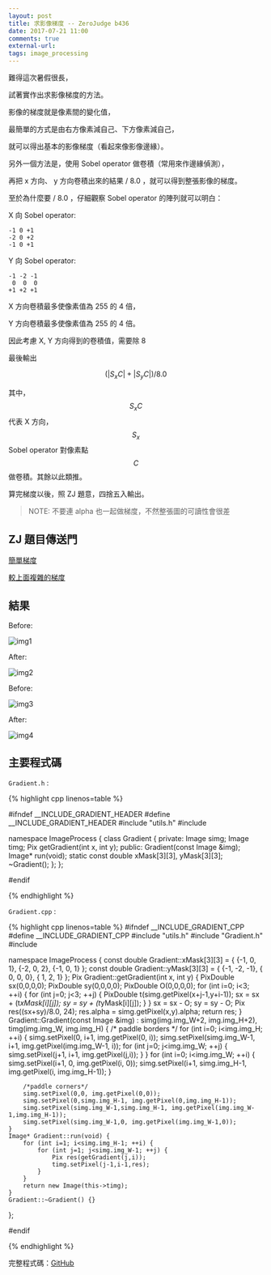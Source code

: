 ```yaml
---
layout: post
title: 求影像梯度 -- ZeroJudge b436
date: 2017-07-21 11:00
comments: true
external-url:
tags: image_processing
---
```


難得這次暑假很長，

試著實作出求影像梯度的方法。

影像的梯度就是像素間的變化值，

最簡單的方式是由右方像素減自己、下方像素減自己，

就可以得出基本的影像梯度（看起來像影像邊緣）。

另外一個方法是，使用 Sobel operator 做卷積（常用來作邊緣偵測），

再把 x 方向、 y 方向卷積出來的結果 / 8.0 ，就可以得到整張影像的梯度。

至於為什麼要 / 8.0 ，仔細觀察 Sobel operator 的陣列就可以明白：

X 向 Sobel operator:

```
-1 0 +1
-2 0 +2
-1 0 +1
```

Y 向 Sobel operator:

```
-1 -2 -1
 0  0  0
+1 +2 +1
```

X 方向卷積最多使像素值為 255 的 4 倍，

Y 方向卷積最多使像素值為 255 的 4 倍。

因此考慮 X, Y 方向得到的卷積值，需要除 8 

最後輸出

$$\left(|S_{x}C| + |S_{y}C|\right) / 8.0$$

其中，$$S_{x}C$$ 代表 X 方向， $$S_{x}$$ Sobel operator 對像素點 $$C$$ 做卷積。其餘以此類推。 

算完梯度以後，照 ZJ 題意，四捨五入輸出。

> NOTE: 不要連 alpha 也一起做梯度，不然整張圖的可讀性會很差

## ZJ 題目傳送門

[簡單梯度](https://zerojudge.tw/ShowProblem?problemid=b434)

[較上面複雜的梯度](https://zerojudge.tw/ShowProblem?problemid=b436)

## 結果

Before: 

![img1](https://github.com/peter0749/Image_processing_practice/raw/master/ZJb436_gradient2/miku.png)

After:

![img2](https://github.com/peter0749/Image_processing_practice/raw/master/ZJb436_gradient2/miku_to.png)

Before:

![img3](https://github.com/peter0749/Image_processing_practice/raw/master/ZJb436_gradient2/Lenna.png)

After:

![img4](https://github.com/peter0749/Image_processing_practice/raw/master/ZJb436_gradient2/Lenna_to.png)

## 主要程式碼

`Gradient.h` :

{% highlight cpp linenos=table %}

#ifndef __INCLUDE_GRADIENT_HEADER
#define __INCLUDE_GRADIENT_HEADER
#include "utils.h"
#include <cmath>

namespace ImageProcess 
{
    class Gradient {
        private:
            Image simg;
            Image timg;
            Pix getGradient(int x, int y);
        public:
            Gradient(const Image &img);
            Image* run(void);
            static const double xMask[3][3], yMask[3][3];
            ~Gradient();
    };
};

#endif

{% endhighlight %}

`Gradient.cpp` :

{% highlight cpp linenos=table %}
#ifndef __INCLUDE_GRADIENT_CPP
#define __INCLUDE_GRADIENT_CPP
#include "utils.h"
#include "Gradient.h"
#include <cmath>

namespace ImageProcess
{
    const double Gradient::xMask[3][3] = {
        {-1, 0, 1},
        {-2, 0, 2},
        {-1, 0, 1}
    };
    const double Gradient::yMask[3][3] = {
        {-1, -2, -1},
        { 0,  0,  0},
        { 1,  2,  1}
    };
    Pix Gradient::getGradient(int x, int y) {
        PixDouble sx(0,0,0,0);
        PixDouble sy(0,0,0,0);
        PixDouble O(0,0,0,0);
        for (int i=0; i<3; ++i) {
            for (int j=0; j<3; ++j) {
                PixDouble t(simg.getPixel(x+j-1,y+i-1));
                sx = sx + (t*xMask[i][j]);
                sy = sy + (t*yMask[i][j]);
            }
        }
        sx = sx - O;
        sy = sy - O;
        Pix res((sx+sy)/8.0, 24);
        res.alpha = simg.getPixel(x,y).alpha;
        return res;
    }
    Gradient::Gradient(const Image &img) : simg(img.img_W+2, img.img_H+2), timg(img.img_W, img.img_H) {
        /* paddle borders */
        for (int i=0; i<img.img_H; ++i) {
            simg.setPixel(0, i+1, img.getPixel(0, i));
            simg.setPixel(simg.img_W-1, i+1, img.getPixel(img.img_W-1, i));
            for (int j=0; j<img.img_W; ++j) {
                simg.setPixel(j+1, i+1, img.getPixel(j,i));
            }
        }
        for (int i=0; i<img.img_W; ++i) {
            simg.setPixel(i+1, 0, img.getPixel(i, 0));
            simg.setPixel(i+1, simg.img_H-1, img.getPixel(i, img.img_H-1));
        }

        /*paddle corners*/
        simg.setPixel(0,0, img.getPixel(0,0));
        simg.setPixel(0,simg.img_H-1, img.getPixel(0,img.img_H-1));
        simg.setPixel(simg.img_W-1,simg.img_H-1, img.getPixel(img.img_W-1,img.img_H-1));
        simg.setPixel(simg.img_W-1,0, img.getPixel(img.img_W-1,0));
    }
    Image* Gradient::run(void) {
        for (int i=1; i<simg.img_H-1; ++i) {
            for (int j=1; j<simg.img_W-1; ++j) {
                Pix res(getGradient(j,i));
                timg.setPixel(j-1,i-1,res);
            }
        }
        return new Image(this->timg);
    }
    Gradient::~Gradient() {}
};

#endif

{% endhighlight %}

完整程式碼：[GitHub](https://github.com/peter0749/Image_processing_practice/tree/master/ZJb436_gradient2)
